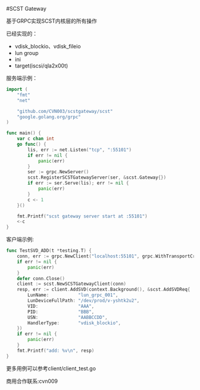 #SCST Gateway

基于GRPC实现SCST内核层的所有操作

已经实现的：
- vdisk_blockio、vdisk_fileio
- lun group
- ini
- target(iscsi/qla2x00t)


服务端示例：

```go
import (
	"fmt"
	"net"

	"github.com/CVN003/scstgateway/scst"
	"google.golang.org/grpc"
)

func main() {
	var c chan int
	go func() {
		lis, err := net.Listen("tcp", ":55101")
		if err != nil {
			panic(err)
		}
		ser := grpc.NewServer()
		scst.RegisterSCSTGatewayServer(ser, &scst.Gateway{})
		if err := ser.Serve(lis); err != nil {
			panic(err)
		}
		c <- 1
	}()

	fmt.Printf("scst gateway server start at :55101")
	<-c
}
```

客户端示例:

```go
func TestSVD_ADD(t *testing.T) {
	conn, err := grpc.NewClient("localhost:55101", grpc.WithTransportCredentials(insecure.NewCredentials()))
	if err != nil {
		panic(err)
	}
	defer conn.Close()
	client := scst.NewSCSTGatewayClient(conn)
	resp, err := client.AddSVD(context.Background(), &scst.AddSVDReq{
		LunName:           "lun_grpc_001",
		LunDeviceFullPath: "/dev/prod/v-yshtk2u2",
		VID:               "AAA",
		PID:               "BBB",
		USN:               "AABBCCDD",
		HandlerType:       "vdisk_blockio",
	})
	if err != nil {
		panic(err)
	}
	fmt.Printf("add: %v\n", resp)
}
```
更多用例可以参考client/client_test.go
















商用合作联系:cvn009

